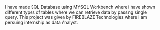 I have made SQL Database using MYSQL Workbench where i have shown different types of tables where we can retrieve data by passing single query.
This project was given by FIREBLAZE Technologies where i am persuing internship as data Analyst.
